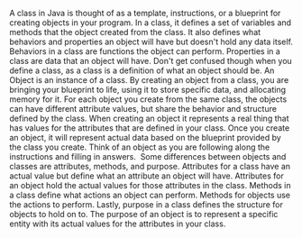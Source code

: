 A class in Java is thought of as a template, instructions, or a blueprint for creating objects in your program. In a class, it defines a set of variables and methods that the object created from the class. It also defines what behaviors and properties an object will have but doesn't hold any data itself. Behaviors in a class are functions the object can perform. Properties in a class are data that an object will have. Don't get confused though when you define a class, as a class is a definition of what an object should be. An Object is an instance of a class. By creating an object from a class, you are bringing your blueprint to life, using it to store specific data, and allocating memory for it. For each object you create from the same class, the objects can have different attribute values, but share the behavior and structure defined by the class. When creating an object it represents a real thing that has values for the attributes that are defined in your class. Once you create an object, it will represent actual data based on the blueprint provided by the class you create. Think of an object as you are following along the instructions and filling in answers.&nbsp; Some differences between objects and classes are attributes, methods, and purpose. Attributes for a class have an actual value but define what an attribute an object will have. Attributes for an object hold the actual values for those attributes in the class. Methods in a class define what actions an object can perform. Methods for objects use the actions to perform. Lastly, purpose in a class defines the structure for objects to hold on to. The purpose of an object is to represent a specific entity with its actual values for the attributes in your class.&nbsp;
